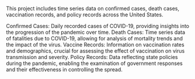 This project includes time series data on confirmed cases, death cases, vaccination records, and policy records across the United States. 

Confirmed Cases: Daily recorded cases of COVID-19, providing insights into the progression of the pandemic over time.
Death Cases: Time series data of fatalities due to COVID-19, allowing for analysis of mortality trends and the impact of the virus.
Vaccine Records: Information on vaccination rates and demographics, crucial for assessing the effect of vaccination on virus transmission and severity.
Policy Records: Data reflecting state policies during the pandemic, enabling the examination of government responses and their effectiveness in controlling the spread.

